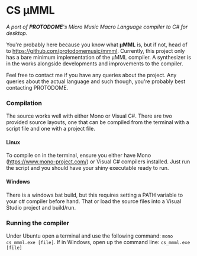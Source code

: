 # CS μMML
*A port of **PROTODOME**'s Micro Music Macro Language compiler to C# for desktop.* 

You're probably here because you know what **μMML** is, but if not, head of to https://github.com/protodomemusic/mmml.  Currently, this project only has a bare minimum implementation of the μMML compiler.  A synthesizer is in the works alongside developments and improvements to the compiler.

Feel free to contact me if you have any queries about the project.  Any queries about the actual language and such though, you're probably best contacting PROTODOME.

### Compilation

The source works well with either Mono or Visual C#.  There are two provided source layouts, one that can be compiled from the terminal with a script file and one with a project file.

#### Linux
To compile on in the terminal, ensure you either have Mono (https://www.mono-project.com/) or Visual C# compilers installed.  Just run the script and you should have your shiny executable ready to run.

#### Windows
There is a windows bat build, but this requires setting a PATH variable to your c# compiler before hand.  That or load the source files into a Visual Studio project and build/run.

### Running the compiler

Under Ubuntu open a terminal and use the following command: ``mono cs_mmml.exe [file]``.  If in Windows, open up the command line: ``cs_mmml.exe [file]``
